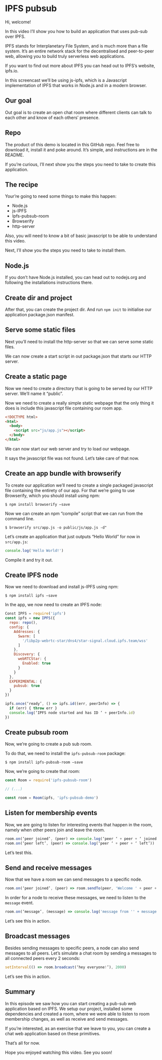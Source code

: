 # IPFS pubsub

Hi, welcome!

In this video I’ll show you how to build an application that uses pub-sub over IPFS.

IPFS stands for Interplanetary File System, and is much more than a file system. It’s an entire network stack for the decentralised and peer-to-peer web, allowing you to build truly serverless web applications.

If you want to find out more about IPFS you can head out to IPFS’s website, ipfs.io.

In this screencast we’ll be using js-ipfs, which is a Javascript implementation of IPFS that works in Node.js and in a modern browser.

## Our goal

Out goal is to create an open chat room where different clients can talk to each other and know of each others’ presence.

## Repo

The product of this demo is located in this GitHub repo. Feel free to download it, install it and poke around. It’s simple, and instructions are in the README.

If you’re curious, I’ll next show you the steps you need to take to create this application.

## The recipe

Your’re going to need some things to make this happen:

* Node.js
* js-IPFS
* Ipfs-pubsub-room
* Browserify
* http-server

Also, you will need to know a bit of basic javascript to be able to understand this video.

Next, I’ll show you the steps you need to take to install them.

## Node.js

If you don’t have Node.js installed, you can head out to nodejs.org and following the installations instructions there.

## Create dir and project

After that, you can create the project dir.
And run `npm init` to initialise our application package.json manifest.

## Serve some static files

Next you’ll need to install the http-server so that we can serve some static files.

We can now create a start script in out package.json that starts our HTTP server.

## Create a static page

Now we need to create a directory that is going to be served by our HTTP server. We’ll name it “public”.

Now we need to create a really simple static webpage that the only thing it does is include this javascript file containing our room app.

```html
<!DOCTYPE html>
<html>
  <body>
    <script src="js/app.js"></script>
  </body>
</html>
```

We can now start our web server and try to load our webpage.

It says the javascript file was not found. Let’s take care of that now.

## Create an app bundle with browserify

To create our application we’ll need to create a single packaged javascript file containing the entirety of our app. For that we’re going to use Browserify, which you should install using npm:

`$ npm install browserify —save`

Now we can create an npm “compile” script that we can run from the command line.

```
$ browserify src/app.js -o public/js/app.js -d"
```

Let’s create an application that just outputs “Hello World” for now in
`src/app.js`:


```js
console.log('Hello World!')
```

Compile it and try it out.

## Create IPFS node

Now we need to download and install js-IPFS using npm:

```
$ npm install ipfs —save
```

In the app, we now need to create an IPFS node:

```js
Const IPFS = require('ipfs')
const ipfs = new IPFS({
  repo: repo(),
  config: {
    Addresses: {
      Swarm: [
        '/libp2p-webrtc-star/dns4/star-signal.cloud.ipfs.team/wss'
      ]
    },
    Discovery: {
      webRTCStar: {
        Enabled: true
      }
    }
  },
  EXPERIMENTAL: {
    pubsub: true
  }
})

ipfs.once(‘ready’, () => ipfs.id((err, peerInfo) => {
  if (err) { throw err }
  console.log(‘IPFS node started and has ID ‘ + peerInfo.id)
})
```

## Create pubsub room

Now, we’re going to create a pub sub room.

To do that, we need to install the `ipfs-pubsub-room` package:

```
$ npm install ipfs-pubsub-room —save
```

Now, we’re going to create that room:

```js
const Room = require('ipfs-pubsub-room')

// (...)

const room = Room(ipfs, 'ipfs-pubsub-demo')
```

## Listen for membership events

Now, we are going to listen for interesting events that happen in the room, namely when other peers join and leave the room.

```js
room.on(‘peer joined’, (peer) => console.log(‘peer ‘ + peer + ‘ joined’))
room.on(‘peer left’, (peer) => console.log(‘peer ‘ + peer + ‘ left’))
```

Let’s test this.

## Send and receive messages

Now that we have a room we can send messages to a specific node.

```js
room.on(‘peer joined’, (peer) => room.sendTo(peer, 'Welcome ' + peer + '!')
```

In order for a node to receive these messages, we need to listen to the `message` event.

```js
room.on(‘message’, (message) => console.log('message from '' + message.from + ': ' + message.data.toString())
```

Let’s see this in action.

## Broadcast messages

Besides sending messages to specific peers, a node can also send messages to all peers. Let’s simulate a chat room by sending a messages to all connected peers every 2 seconds:

```js
setInterval(() => room.broadcast(‘hey everyone!’), 2000)
```

Let’s see this in action.

## Summary

In this episode we saw how you can start creating a pub-sub web application based on IPFS. We setup our project, installed some dependencies and created a room, where we were able to listen to room membership changes, as well as receive and send messages.

If you’re interested, as an exercise that we leave to you, you can create a chat web application based on these primitives.

That’s all for now.

Hope you enjoyed watching this video. See you soon!
